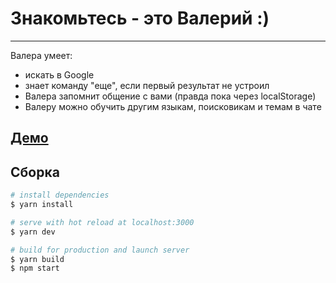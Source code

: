 # Знакомьтесь - это Валерий :)

---

Валера умеет:

- искать в Google
- знает команду "еще", если первый результат не устроил
- Валера запомнит общение с вами (правда пока через localStorage)
- Валеру можно обучить другим языкам, поисковикам и темам в чате

## [Демо]()

## Сборка

```bash
# install dependencies
$ yarn install

# serve with hot reload at localhost:3000
$ yarn dev

# build for production and launch server
$ yarn build
$ npm start
```
